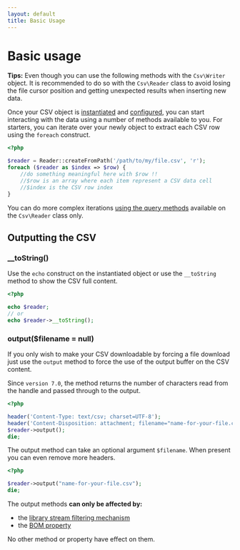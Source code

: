 ```yaml
---
layout: default
title: Basic Usage
---
```


# Basic usage

<p class="message-info"><strong>Tips:</strong> Even though you can use the following methods with the <code>Csv\Writer</code> object. It is recommended to do so with the <code>Csv\Reader</code> class to avoid losing the file cursor position and getting unexpected results when inserting new data.</p>

Once your CSV object is [instantiated](/7.0/instantiation) and [configured](/7.0/properties/), you can start interacting with the data using a number of methods available to you. For starters, you can iterate over your newly object to extract each CSV row using the `foreach` construct.

~~~php
<?php

$reader = Reader::createFromPath('/path/to/my/file.csv', 'r');
foreach ($reader as $index => $row) {
    //do something meaningful here with $row !!
    //$row is an array where each item represent a CSV data cell
    //$index is the CSV row index
}
~~~

<p class="message-notice">You can do more complex iterations <a href="/7.0/reading/">using the query methods</a> available on the <code>Csv\Reader</code> class only.</a></p>

## Outputting the CSV

### __toString()

Use the `echo` construct on the instantiated object or use the `__toString` method to show the CSV full content.

~~~php
<?php

echo $reader;
// or
echo $reader->__toString();
~~~

### output($filename = null)

If you only wish to make your CSV downloadable by forcing a file download just use the `output` method to force the use of the output buffer on the CSV content.

<p class="message-notice"> Since <code>version 7.0</code>, the method returns the number of characters read from the handle and passed through to the output.</p>

~~~php
<?php

header('Content-Type: text/csv; charset=UTF-8');
header('Content-Disposition: attachment; filename="name-for-your-file.csv"');
$reader->output();
die;
~~~

The output method can take an optional argument `$filename`. When present you
can even remove more headers.

~~~php
<?php

$reader->output("name-for-your-file.csv");
die;
~~~

The output methods **can only be affected by:**

- the [library stream filtering mechanism](/7.0/filtering/)
- the [BOM property](/7.0/bom/)

No other method or property have effect on them.
